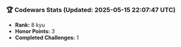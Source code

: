 ### 🏆 Codewars Stats (Updated: 2025-05-15 22:07:47 UTC)

- **Rank:** 8 kyu
- **Honor Points:** 3
- **Completed Challenges:** 1
